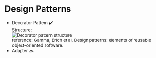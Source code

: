 # Design Patterns


- Decorator Pattern :heavy_check_mark:
<br>Structure:
<br>![Decorator pattern structure](https://www.codeproject.com/KB/architecture/csdespat_2/dpcs_dec_smaller.gif)
<br>reference: Gamma, Erich et al. Design patterns: elements of reusable object-oriented software.
- Adapter :soon:
